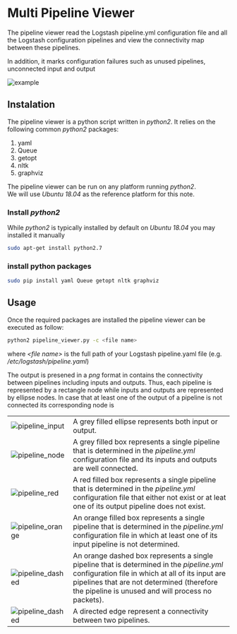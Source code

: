 # Multi Pipeline Viewer
The pipeline viewer read the Logstash pipeline.yml configuration file and all the Logstash configuration pipelines and view the connectivity map between these pipelines.

In addition, it marks configuration failures such as unused pipelines, unconnected input and output

![example](https://github.com/empow/logstash-parsers/blob/master/tools/pipeline_viewer.png)

## Instalation
The pipeline viewer  is a python script written in *python2*.
It relies on the following common *python2* packages:

1. yaml 
2. Queue
3. getopt
4. nltk
5. graphviz

The pipeline viewer can be run on any platform running *python2*. <br>
We will use *Ubuntu 18.04* as the reference platform for this note.

### Install *python2*
While *python2* is typically installed by default on *Ubuntu 18.04* you may installed it manually

```sh
sudo apt-get install python2.7
```


### install python packages
```sh
sudo pip install yaml Queue getopt nltk graphviz
```

## Usage
Once the required packages are installed the pipeline viewer can be executed as follow:

```sh
python2 pipeline_viewer.py -c <file name>
```

where *<file name\>* is the full path of your Logstash pipeline.yaml file (e.g. */etc/logstash/pipeline.yaml*)

The output is presened in a *png* format in contains the connectivity between pipelines including inputs and outputs. Thus, each pipeline is represented by a rectangle node while inputs and outputs are represented by ellipse nodes. In case that at least one of the output of a pipeline is not connected its corresponding node is

|||
|-|-|
|![pipeline_input](https://github.com/empow/logstash-parsers/blob/master/tools/pipeline_input.png) | A grey filled ellipse represents both input or output. |
|![pipeline_node](https://github.com/empow/logstash-parsers/blob/master/tools/pipeline_node.png) | A grey filled box represents a single pipeline that is determined in the *pipeline.yml* configuration file and its inputs and outputs are well connected.|
|![pipeline_red](https://github.com/empow/logstash-parsers/blob/master/tools/pipeline_node_red.png) | A red filled box represents a single pipeline that is determined in the *pipeline.yml* configuration file that either not exist or at leat one of its output pipeline does not exist.|
|![pipeline_orange](https://github.com/empow/logstash-parsers/blob/master/tools/pipeline_node_orange.png) | An orange filled box represents a single pipeline that is determined in the *pipeline.yml* configuration file in which at least one of its input pipeline is not determined.|
|![pipeline_dashed](https://github.com/empow/logstash-parsers/blob/master/tools/pipeline_node_dashed.png) | An orange dashed box represents a single pipeline that is determined in the *pipeline.yml* configuration file in which at all of its input are pipelines that are not determined (therefore the pipeline is unused and will process no packets).|
|![pipeline_dashed](https://github.com/empow/logstash-parsers/blob/master/tools/pipeline_multi.png) | A directed edge represent a connectivity between two pipelines.|


